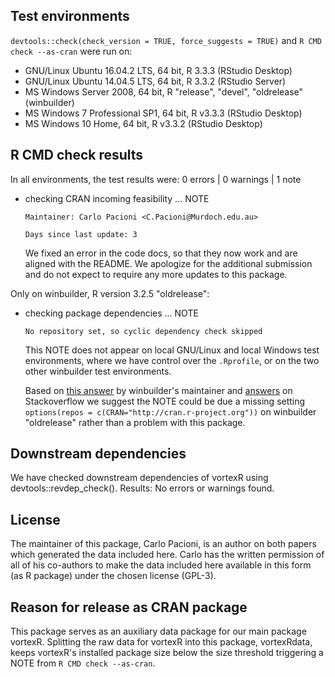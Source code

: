 ## Test environments
`devtools::check(check_version = TRUE, force_suggests = TRUE)` and 
`R CMD check --as-cran` were run on:

* GNU/Linux Ubuntu 16.04.2 LTS, 64 bit, R 3.3.3 (RStudio Desktop)
* GNU/Linux Ubuntu 14.04.5 LTS, 64 bit, R 3.3.2 (RStudio Server)
* MS Windows Server 2008, 64 bit, R "release", "devel", "oldrelease" (winbuilder)
* MS Windows 7 Professional SP1, 64 bit, R v3.3.3 (RStudio Desktop)
* MS Windows 10 Home, 64 bit, R v3.3.2 (RStudio Desktop)

## R CMD check results
In all environments, the test results were: 0 errors | 0 warnings | 1 note 

* checking CRAN incoming feasibility ... NOTE
    ```
    Maintainer: Carlo Pacioni <C.Pacioni@Murdoch.edu.au>
  
    Days since last update: 3
    ```
    
    We fixed an error in the code docs, so that they now work and are aligned
    with the README. We apologize for the additional submission and do not expect
    to require any more updates to this package.
  
  
Only on winbuilder, R version 3.2.5 "oldrelease":

* checking package dependencies ... NOTE
    ```
    No repository set, so cyclic dependency check skipped
    ```

    This NOTE does not appear on local GNU/Linux and local Windows test environments, 
    where we have control over the `.Rprofile`, or on the two other winbuilder
    test environments.
    
    Based on [this answer](https://stat.ethz.ch/pipermail/r-package-devel/2015q3/000293.html)
    by winbuilder's maintainer and [answers](http://stackoverflow.com/q/23164929/2813717) 
    on Stackoverflow we suggest the NOTE could be due a missing setting 
    `options(repos = c(CRAN="http://cran.r-project.org"))` on winbuilder 
    "oldrelease" rather than a problem with this package.    
    
## Downstream dependencies
We have checked downstream dependencies of vortexR using devtools::revdep_check().
Results: No errors or warnings found.

## License
The maintainer of this package, Carlo Pacioni, is an author on both papers 
which generated the data included here. 
Carlo has the written permission of all of his co-authors to make the data 
included here available in this form (as R package) under the chosen license (GPL-3).

## Reason for release as CRAN package
This package serves as an auxiliary data package for our main package vortexR.
Splitting the raw data for vortexR into this package, vortexRdata, keeps 
vortexR's installed package size below the size threshold triggering a NOTE from 
`R CMD check --as-cran`.
